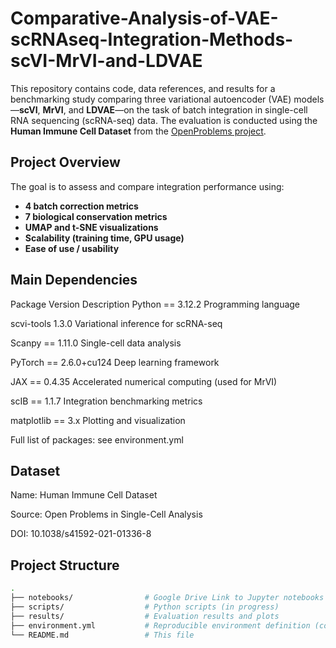 # Comparative-Analysis-of-VAE-scRNAseq-Integration-Methods-scVI-MrVI-and-LDVAE


This repository contains code, data references, and results for a benchmarking study comparing three variational autoencoder (VAE) models—**scVI**, **MrVI**, and **LDVAE**—on the task of batch integration in single-cell RNA sequencing (scRNA-seq) data. The evaluation is conducted using the **Human Immune Cell Dataset** from the [OpenProblems project](https://openproblems.bio/datasets/openproblems_v1/immune_cells).

## Project Overview

The goal is to assess and compare integration performance using:
- **4 batch correction metrics**
- **7 biological conservation metrics**
- **UMAP and t-SNE visualizations**
- **Scalability (training time, GPU usage)**
- **Ease of use / usability**


## Main Dependencies
Package	Version	Description
Python ==	3.12.2	Programming language

scvi-tools	1.3.0	Variational inference for scRNA-seq

Scanpy ==	1.11.0	Single-cell data analysis

PyTorch ==	2.6.0+cu124	Deep learning framework

JAX == 0.4.35	Accelerated numerical computing (used for MrVI)

scIB ==	1.1.7	Integration benchmarking metrics

matplotlib ==	3.x	Plotting and visualization

Full list of packages: see environment.yml

## Dataset
Name: Human Immune Cell Dataset

Source: Open Problems in Single-Cell Analysis

DOI: 10.1038/s41592-021-01336-8



## Project Structure

```bash
.
├── notebooks/                # Google Drive Link to Jupyter notebooks for training and evaluation (size>25MB)
├── scripts/                  # Python scripts (in progress)
├── results/                  # Evaluation results and plots
├── environment.yml           # Reproducible environment definition (conda)
└── README.md                 # This file
